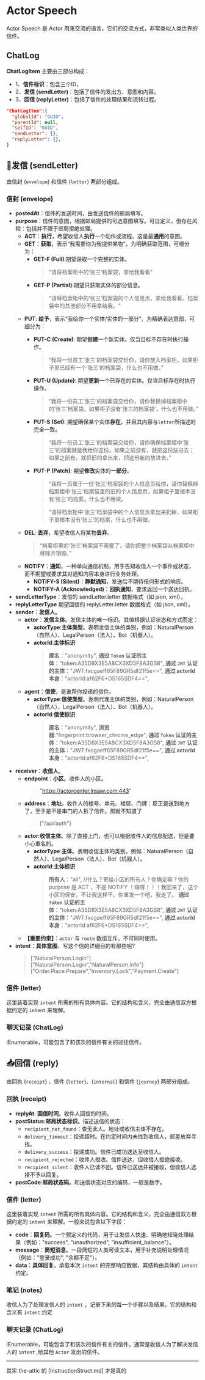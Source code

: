 # Actor Speech
Actor Speech 是 Actor 用来交流的语言，它们的交流方式，非常类似人类世界的信件。
## ChatLog
**ChatLogItem** 主要由三部分构成：
+ 1、**信件标识**：包含三个ID，
+ 2、**发信 (sendLetter)**：包括了信件的发出方、意图和内容。
+ 3、**回信 (replyLetter)**：包括了信件的处理结果和流转过程。
``` JSON
"ChatLogItem":{
  "globalId": "GUID",
  "parentId": null,
  "selfId": "GUID",
  "sendLetter": {},
  "replyLetter": {},
}
```
## :envelope_with_arrow:发信 (sendLetter)
由信封 (`envelope`) 和信件 (`letter`) 两部分组成。
### 信封 (envelope)
+ **postedAt**：信件的发送时间，由发送信件的邮局填写。
+ **purpose**：信件的意图，根据邮局提供的可选意图填写。可自定义，但存在风险：包括并不限于邮局拒绝处理。
  + **ACT**：**执行**，希望收信人**执行**一个动作或流程。这是最**通用**的意图。
  + **GET**：**获取**，表示“我需要你为我提供某物”。为明确获取范围，可细分为：
    + **GET-F (Full)**:期望获取一个完整的实体。
      >"请将档案柜中的‘张三’档案袋，拿给我看看"
    + **GET-P (Partial)**:期望只获取实体的部分信息。
      >"请将档案柜中的‘张三’档案袋的个人信息页，拿给我看看。档案袋中的其他部分不用拿给我。"
  + **PUT**: **给予**，表示“我给你一个实体/实体的一部分”。为精确表达意图，可细分为：
    + **PUT-C (Create)**: 期望**创建**一个新实体。仅当目标不存在时执行操作。
      >“我将一份员工‘张三’的档案袋交给你，请你放入档案柜。如果柜子里已经有一个‘张三’的档案袋，什么也不用做。”
    + **PUT-U (Update)**: 期望**更新**一个已存在的实体。仅当目标存在时执行操作。
      >“我将一份员工‘张三’的档案袋交给你，请你替换掉档案柜中的‘张三’档案袋。如果柜子没有‘张三的档案袋’，什么也不用做。”
    + **PUT-S (Set)**: 期望确保某个实体**存在**，并且其内容与`letter`所描述的完全一致。
      >“我将一份员工‘张三’的档案袋交给你，请你确保档案柜中‘张三’的档案就是我给你这份。如果之前没有，就把这份放进去；如果之前有，就把旧的拿出来，把这份新的放进去。”
    + **PUT-P (Patch)**: 期望**修改**实体的**一部分**。
      >“我将一页属于一份‘张三’档案袋的个人信息页给你，请你替换掉档案柜中‘张三’档案袋里的旧的个人信息页。如果柜子里根本没有‘张三’的档案，什么也不用做。

      >“请将档案柜中‘张三’档案袋中的个人信息页拿出来扔掉，如果柜子里根本没有‘张三’的档案，什么也不用做。
  + **DEL**: **丢弃**，希望收信人将某物**丢弃**。
      >“档案柜里的‘张三’档案袋不需要了，请你把整个档案袋从档案柜中移除并销毁。”
  + **NOTIFY**：**通知**，一种单向通信机制，用于告知收信人一个事件或状态，而不期望或要求其对通知内容本身进行业务处理。
    + **NOTIFY-S (Silent)**：**静默通知**，发送后不期待任何形式的响应。
    + **NOTIFY-A (Acknowledged)**：**回执通知**，要求返回一个送达回执。
+ **sendLetterType**：发信的 sendLetter.letter 数据格式（如 json, xml）。
+ **replyLetterType** 期望回信的 replyLetter.letter 数据格式（如 json, xml）。
+ **sender**：**发信人**。
  + **actor**：**发信主体**。发信主体的唯一标识。其值根据认证状态和方式而定：
    + **actorType**:**主体类型**。表明发信主体的类别，例如：NaturalPerson（自然人）、LegalPerson（法人）、Bot（机器人）。
    + **actorId**:**主体标识**
        >**匿名**："anonymity",
        >**通过 `Token` 认证的主体**："token:A35D8X3E5A8CX3XD5F8A3GS8",
        >**通过 `JWT` 认证的主体**："JWT:fxcgaeff65F89GR5df21f5e==", 
        >**通过 actorId 本身**："actorId:af62F6+DS165SDF4==", 
  + **agent**：**信使**，是谁帮你投递的信件。
    + **actorType**:**信使类型**。表明代理主体的类别，例如：NaturalPerson（自然人）、LegalPerson（法人）、Bot（机器人）。
    + **actorId**:**信使标识**
        >**匿名**："anonymity",
        >**浏览器**:"fingerprint:browser_chrome_edge",
        >**通过 `Token` 认证的主体**："token:A35D8X3E5A8CX3XD5F8A3GS8",
        >**通过 `JWT` 认证的主体**："JWT:fxcgaeff65F89GR5df21f5e==", 
        >**通过 actorId 本身**："actorId:af62F6+DS165SDF4==", 
+ **receiver**：**收信人**。
  + **endpoint**：**小区**。收件人的小区。
    >"https://actorcenter.lnsaw.com:443"
  + **address**：**地址**。收件人的楼号、单元、楼层、门牌：反正是送到地方了，至于是不是串门的人拆了信件。那就不知道了
    >["/api/auth"]
  + **actor**:**收信主体**。除了直接上门，也可以根据收件人的信息配送，但是要小心重名的。
    + **actorType**:**主体**。表明收信主体的类别，例如：NaturalPerson（自然人）、LegalPerson（法人）、Bot（机器人）。
    + **actorId**:**主体标识**
        >**所有人**："all", //什么？寄给小区的所有人？你确定嘛？你的 purpose 是 ACT ，不是 NOTIFY ！嗨呀！！！我回来了，这个小区的保安，不让我这样干。你重发一个吧，我走了。
        >**通过 `Token` 认证的主体**："token:A35D8X3E5A8CX3XD5F8A3GS8",
        >**通过 `JWT` 认证的主体**："JWT:fxcgaeff65F89GR5df21f5e==", 
        >**通过 actorId 本身**："actorId:af62F6+DS165SDF4==", 
  + **【重要约束】**：`actor` 与 `route` 数组互斥，不可同时使用。
+ **intent**：**具体意图**，写这个信的详细目的有那些呢?
  >["NaturalPerson.Login"]
  >["NaturalPerson.Login","NaturalPerson.Info"]
  >["Order.Place.Prepare","Inventory.Lock","Payment.Create"]
### 信件 (letter)
这里装着实现 `intent` 所需的所有具体内容。它的结构和含义，完全由通信双方根据约定的 `intent` 来理解。
### 聊天记录 (ChatLog) 
IEnumerable<ChatLogItem>，可能包含了和该次的信件有关的过往信件。

## :inbox_tray:回信 (reply)
由回执 (`receipt`) 、信件 (`letter`)、(`internal`) 和信件 (`journey`) 两部分组成。
### 回执 (receipt)
+ **replyAt**: **回信时间**。收件人回信的时间。
+ **postStatus**:**邮局状态标识**。描述送信的状态：
    + `recipient_not_found`：查无此人。地址或收信主体不存在。
    + `delivery_timeout`：投递超时。在约定时间内未找到收信人，邮差放弃寻找。
    + `delivery_success`：投递成功。信件已成功送达至收信人。
    + `recipient_rejected`：收件人拒收。信件送达，但收信人拒绝接收。
    + `recipient_silent`：收件人已读不回。信件已送达并被接收，但收信人选择不予以回复。
+ **postCode**:**邮局状态码**。和送信状态对应的编码，一般是数字。
### 信件 (letter)
这里装着实现 `intent` 所需的所有具体内容。它的结构和含义，完全由通信双方根据约定的 `intent` 来理解。一般来说包含以下字段：
+ **code**：**回复码**。一个预定义的代码，用于让发信人快速、明确地知晓处理结果（例如："success", "unauthorized", "insufficient_balance"）。
+ **message**：**简短消息**。一段简短的人类可读文本，用于补充说明处理情况（例如："登录成功", "余额不足"）。
+ **data**：**具体回复**。承载本次 `intent` 的完整响应数据，其结构由具体的 `intent` 约定。
### 笔记 (notes)
收信人为了处理发信人的 `intent` ，记录下来的每一个步骤以及结果，它的结构和含义有 `intent` 约定
### 聊天记录 (ChatLog) 
IEnumerable<ChatLogItem>，可能包含了和该次的信件有关的信件。通常是收信人为了解决发信人的 `intent` ,给其他 `Actor` 发出的信件。


***
其实 the-attic 的 [InstructionStruct.md] 才是真的